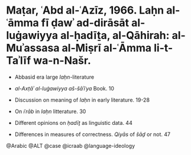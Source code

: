 # Maṭar, ʿAbd al-ʿAzīz, 1966. Laḥn al-ʿāmma fī ḍawʾ ad-dirāsāt al-luġawiyya al-ḥadīṯa, al-Qāhirah: al-Muʾassasa al-Miṣrī al-ʿĀmma li-t-Taʾlīf wa-n-Našr.

- Abbasid era large *laḥn*-literature

- *al-Axṭāʾ al-luġawiyya aš-šāʾiʿya* Book. 10

- Discussion on meaning of *laḥn* in early literature. 19-28

- On *iʿrāb* in *laḥn* litterature. 30

- Different opinions on *ḥadīṯ* as linguistic data. 44

- Differences in measures of correctness. *Qiyās* of *šāḏ* or not. 47

@Arabic
@ALT
@case
@icraab
@language-ideology
